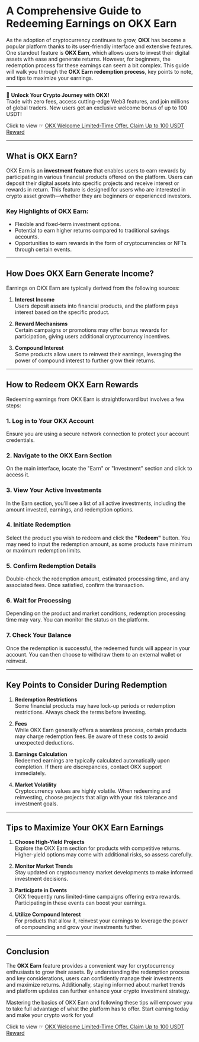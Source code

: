 # A Comprehensive Guide to Redeeming Earnings on OKX Earn

As the adoption of cryptocurrency continues to grow, **OKX** has become a popular platform thanks to its user-friendly interface and extensive features. One standout feature is **OKX Earn**, which allows users to invest their digital assets with ease and generate returns. However, for beginners, the redemption process for these earnings can seem a bit complex. This guide will walk you through the **OKX Earn redemption process**, key points to note, and tips to maximize your earnings.

---

🚀 **Unlock Your Crypto Journey with OKX!**  
Trade with zero fees, access cutting-edge Web3 features, and join millions of global traders. New users get an exclusive welcome bonus of up to 100 USDT!  

Click to view ☞ [OKX Welcome Limited-Time Offer, Claim Up to 100 USDT Reward](https://bit.ly/OKXe)

---

## What is OKX Earn?

OKX Earn is an **investment feature** that enables users to earn rewards by participating in various financial products offered on the platform. Users can deposit their digital assets into specific projects and receive interest or rewards in return. This feature is designed for users who are interested in crypto asset growth—whether they are beginners or experienced investors.

### Key Highlights of OKX Earn:
- Flexible and fixed-term investment options.
- Potential to earn higher returns compared to traditional savings accounts.
- Opportunities to earn rewards in the form of cryptocurrencies or NFTs through certain events.

---

## How Does OKX Earn Generate Income?

Earnings on OKX Earn are typically derived from the following sources:

1. **Interest Income**  
   Users deposit assets into financial products, and the platform pays interest based on the specific product.

2. **Reward Mechanisms**  
   Certain campaigns or promotions may offer bonus rewards for participation, giving users additional cryptocurrency incentives.

3. **Compound Interest**  
   Some products allow users to reinvest their earnings, leveraging the power of compound interest to further grow their returns.

---

## How to Redeem OKX Earn Rewards

Redeeming earnings from OKX Earn is straightforward but involves a few steps:

### 1. **Log in to Your OKX Account**  
   Ensure you are using a secure network connection to protect your account credentials.

### 2. **Navigate to the OKX Earn Section**  
   On the main interface, locate the "Earn" or "Investment" section and click to access it.

### 3. **View Your Active Investments**  
   In the Earn section, you’ll see a list of all active investments, including the amount invested, earnings, and redemption options.

### 4. **Initiate Redemption**  
   Select the product you wish to redeem and click the **"Redeem"** button. You may need to input the redemption amount, as some products have minimum or maximum redemption limits.

### 5. **Confirm Redemption Details**  
   Double-check the redemption amount, estimated processing time, and any associated fees. Once satisfied, confirm the transaction.

### 6. **Wait for Processing**  
   Depending on the product and market conditions, redemption processing time may vary. You can monitor the status on the platform.

### 7. **Check Your Balance**  
   Once the redemption is successful, the redeemed funds will appear in your account. You can then choose to withdraw them to an external wallet or reinvest.

---

## Key Points to Consider During Redemption

1. **Redemption Restrictions**  
   Some financial products may have lock-up periods or redemption restrictions. Always check the terms before investing.

2. **Fees**  
   While OKX Earn generally offers a seamless process, certain products may charge redemption fees. Be aware of these costs to avoid unexpected deductions.

3. **Earnings Calculation**  
   Redeemed earnings are typically calculated automatically upon completion. If there are discrepancies, contact OKX support immediately.

4. **Market Volatility**  
   Cryptocurrency values are highly volatile. When redeeming and reinvesting, choose projects that align with your risk tolerance and investment goals.

---

## Tips to Maximize Your OKX Earn Earnings

1. **Choose High-Yield Projects**  
   Explore the OKX Earn section for products with competitive returns. Higher-yield options may come with additional risks, so assess carefully.

2. **Monitor Market Trends**  
   Stay updated on cryptocurrency market developments to make informed investment decisions.

3. **Participate in Events**  
   OKX frequently runs limited-time campaigns offering extra rewards. Participating in these events can boost your earnings.

4. **Utilize Compound Interest**  
   For products that allow it, reinvest your earnings to leverage the power of compounding and grow your investments further.

---

## Conclusion

The **OKX Earn** feature provides a convenient way for cryptocurrency enthusiasts to grow their assets. By understanding the redemption process and key considerations, users can confidently manage their investments and maximize returns. Additionally, staying informed about market trends and platform updates can further enhance your crypto investment strategy.

Mastering the basics of OKX Earn and following these tips will empower you to take full advantage of what the platform has to offer. Start earning today and make your crypto work for you!

Click to view ☞ [OKX Welcome Limited-Time Offer, Claim Up to 100 USDT Reward](https://bit.ly/OKXe)
